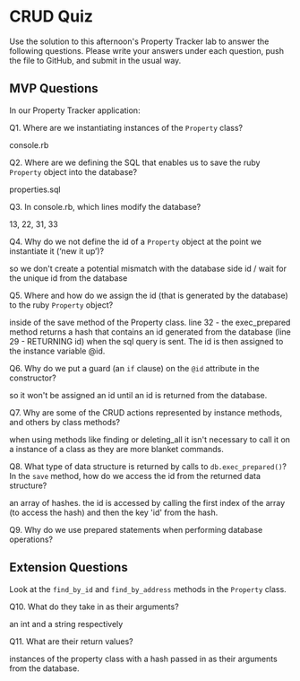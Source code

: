 # CRUD Quiz

Use the solution to this afternoon's Property Tracker lab to answer the following questions. Please write your answers under each question, push the file to GitHub, and submit in the usual way.

## MVP Questions

In our Property Tracker application:

Q1. Where are we instantiating instances of the `Property` class?

  console.rb

Q2. Where are we defining the SQL that enables us to save the ruby `Property` object into the database?

  properties.sql

Q3. In console.rb, which lines modify the database?

  13, 22, 31, 33

Q4. Why do we not define the id of a `Property` object at the point we instantiate it (‘new it up’)?

  so we don't create a potential mismatch with the database side id / wait for the unique id from the database

Q5. Where and how do we assign the id (that is generated by the database) to the ruby `Property` object?

  inside of the save method of the Property class. line 32 - the exec_prepared method returns a hash that contains an id generated from the database (line 29 - RETURNING id) when the sql query is sent. The id is then assigned to the instance variable @id.

Q6. Why do we put a guard (an `if` clause) on the `@id` attribute in the constructor?

  so it won't be assigned an id until an id is returned from the database.

Q7. Why are some of the CRUD actions represented by instance methods, and others by class methods?

  when using methods like finding or deleting_all it isn't necessary to call it on a instance of a class as they are more blanket commands.

Q8. What type of data structure is returned by calls to `db.exec_prepared()`? In the `save` method, how do we access the id from the returned data structure?

  an array of hashes. the id is accessed by calling the first index of the array (to access the hash) and then the key 'id' from the hash.

Q9. Why do we use prepared statements when performing database operations?

## Extension Questions

Look at the `find_by_id` and `find_by_address` methods in the `Property` class.

Q10. What do they take in as their arguments?

  an int and a string respectively  

Q11. What are their return values?

  instances of the property class with a hash passed in as their arguments from the database.
